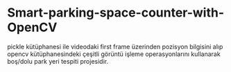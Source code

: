 # Smart-parking-space-counter-with-OpenCV
pickle kütüphanesi ile videodaki first frame üzerinden pozisyon bilgisini alıp opencv kütüphanesindeki çeşitli görüntü işleme operasyonlarını kullanarak boş/dolu park yeri tespiti projesidir.
